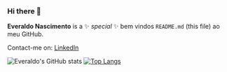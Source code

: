 ### Hi there 👋


**Everaldo Nascimento** is a ✨ _special_ ✨ bem vindos `README.md` (this file) ao meu GitHub.

Contact-me on:
[LinkedIn](https://www.linkedin.com/in/everaldo-nascimento-44678358/)

![Everaldo's GitHub stats](https://github-readme-stats.vercel.app/api?username=everaldobass&theme=yeblu&show_icons=true)
[![Top Langs](https://github-readme-stats.vercel.app/api/top-langs/?username=everaldobass&layout=compact)](https://github.com/everaldobass/github-readme-stats)

<!--
Here are some ideas to get you started:

- 🔭 I’m currently working on ...
- 🌱 I’m currently learning ...
- 👯 I’m looking to collaborate on ...
- 🤔 I’m looking for help with ...
- 💬 Ask me about ...
- 📫 How to reach me: ...
- 😄 Pronouns: ...
- ⚡ Fun fact: ...
-->
